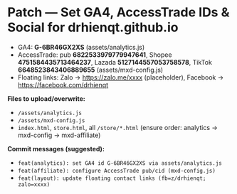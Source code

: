 # Patch — Set GA4, AccessTrade IDs & Social for drhienqt.github.io

- GA4: **G-6BR46GX2XS** (assets/analytics.js)
- AccessTrade: pub **6822533979779947641**, Shopee **4751584435713464237**, Lazada **5127144557053758578**, TikTok **6648523843406889655** (assets/mxd-config.js)
- Floating links: Zalo → https://zalo.me/xxxx (placeholder), Facebook → https://facebook.com/drhienqt

**Files to upload/overwrite:**
- `/assets/analytics.js`
- `/assets/mxd-config.js`
- `index.html`, `store.html`, all `/store/*.html` (ensure <head> order: analytics → mxd-config → mxd-affiliate)

**Commit messages (suggested):**
- `feat(analytics): set GA4 id G-6BR46GX2XS via assets/analytics.js`
- `feat(affiliate): configure AccessTrade pub/cid (mxd-config.js)`
- `feat(layout): update floating contact links (fb=z/drhienqt; zalo=xxxx)`
